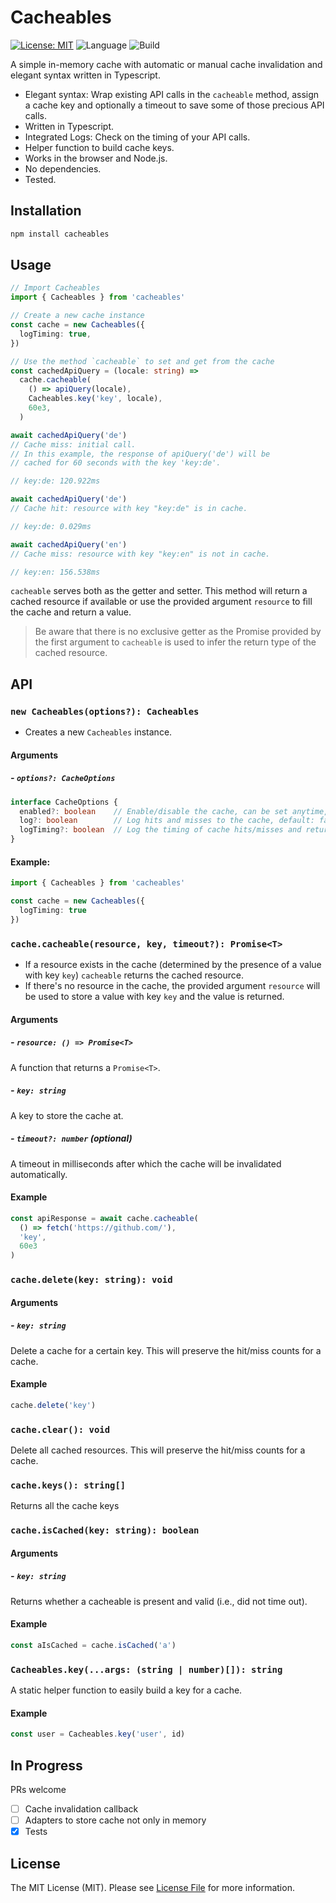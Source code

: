 # Cacheables

[![License: MIT](https://img.shields.io/badge/License-MIT-yellow.svg)](https://opensource.org/licenses/MIT)
![Language](https://img.shields.io/github/languages/top/grischaerbe/cacheables)
![Build](https://img.shields.io/github/workflow/status/grischaerbe/cacheables/Node.js%20Package)

A simple in-memory cache with automatic or manual cache invalidation and elegant syntax written in Typescript.

- Elegant syntax: Wrap existing API calls in the `cacheable` method, assign a cache key and optionally a timeout to save some of those precious API calls.
- Written in Typescript.
- Integrated Logs: Check on the timing of your API calls.
- Helper function to build cache keys.
- Works in the browser and Node.js.
- No dependencies.
- Tested.

## Installation

```bash
npm install cacheables
```

## Usage

```ts
// Import Cacheables
import { Cacheables } from 'cacheables'

// Create a new cache instance
const cache = new Cacheables({
  logTiming: true,
})

// Use the method `cacheable` to set and get from the cache
const cachedApiQuery = (locale: string) =>
  cache.cacheable(
    () => apiQuery(locale),
    Cacheables.key('key', locale),
    60e3,
  )

await cachedApiQuery('de')
// Cache miss: initial call.
// In this example, the response of apiQuery('de') will be
// cached for 60 seconds with the key 'key:de'.

// key:de: 120.922ms

await cachedApiQuery('de')
// Cache hit: resource with key "key:de" is in cache.

// key:de: 0.029ms

await cachedApiQuery('en')
// Cache miss: resource with key "key:en" is not in cache.

// key:en: 156.538ms
```

`cacheable` serves both as the getter and setter. This method will return a cached resource if available or use the provided argument `resource` to fill the cache and return a value.

> Be aware that there is no exclusive getter as the Promise provided by the first argument to `cacheable` is used to infer the return type of the cached resource.

## API

### `new Cacheables(options?): Cacheables`

- Creates a new `Cacheables` instance.

#### Arguments

##### - `options?: CacheOptions`

```ts
interface CacheOptions {
  enabled?: boolean    // Enable/disable the cache, can be set anytime, default: true.
  log?: boolean        // Log hits and misses to the cache, default: false. 
  logTiming?: boolean  // Log the timing of cache hits/misses and returns, default: false.
}
```

#### Example:

```ts
import { Cacheables } from 'cacheables'

const cache = new Cacheables({
  logTiming: true
})
```

### `cache.cacheable(resource, key, timeout?): Promise<T>`

- If a resource exists in the cache (determined by the presence of a value with key `key`) `cacheable` returns the cached resource.
- If there's no resource in the cache, the provided argument `resource` will be used to store a value with key `key` and the value is returned.

#### Arguments

##### - `resource: () => Promise<T>`

A function that returns a `Promise<T>`. 

##### - `key: string`

A key to store the cache at.

##### - `timeout?: number` (optional)

A timeout in milliseconds after which the cache will be invalidated automatically.

#### Example

```ts
const apiResponse = await cache.cacheable(
  () => fetch('https://github.com/'),
  'key',
  60e3
)
```

### `cache.delete(key: string): void`

#### Arguments

##### - `key: string`

Delete a cache for a certain key. This will preserve the hit/miss counts for a cache.

#### Example

```ts
cache.delete('key')
```

### `cache.clear(): void`

Delete all cached resources. This will preserve the hit/miss counts for a cache.

### `cache.keys(): string[]`

Returns all the cache keys

### `cache.isCached(key: string): boolean`

#### Arguments

##### - `key: string`

Returns whether a cacheable is present and valid (i.e., did not time out).

#### Example

```ts
const aIsCached = cache.isCached('a')
```

### `Cacheables.key(...args: (string | number)[]): string`

A static helper function to easily build a key for a cache.

#### Example

```ts
const user = Cacheables.key('user', id)
```

## In Progress

PRs welcome

- [ ] Cache invalidation callback
- [ ] Adapters to store cache not only in memory
- [X] Tests

## License

The MIT License (MIT). Please see [License File](LICENSE.md) for more information.